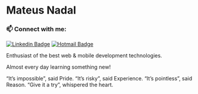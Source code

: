 # Mateus Nadal

### 📫 Connect with me:

[![Linkedin Badge](https://img.shields.io/badge/-nadalmateus-blue?style=flat-square&logo=Linkedin&logoColor=white&link=https://www.linkedin.com/in/nadalmateus/)](https://www.linkedin.com/in/nlmatt07/) 
[![Hotmail Badge](https://img.shields.io/badge/nlmatt07@Hotmail.com-0078D4?style=flat-square&logo=microsoft-outlook&logoColor=white&link=mailto:nadalmateus@outlook.com)](mailto:nadalmateus@outlook.com)

Enthusiast of the best web & mobile development technologies.

Almost every day learning something new!

“It’s impossible”, said Pride. “It’s risky”, said Experience. “It’s pointless”, said Reason. “Give it a try”, whispered the heart.
